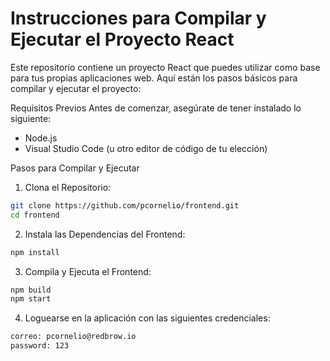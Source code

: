 # Instrucciones para Compilar y Ejecutar el Proyecto React

Este repositorio contiene un proyecto React que puedes utilizar como base para tus propias aplicaciones web. Aquí están los pasos básicos para compilar y ejecutar el proyecto:

Requisitos Previos
Antes de comenzar, asegúrate de tener instalado lo siguiente:
 - Node.js
 - Visual Studio Code (u otro editor de código de tu elección)

Pasos para Compilar y Ejecutar

1. Clona el Repositorio:
```bash
git clone https://github.com/pcornelio/frontend.git
cd frontend
```
2. Instala las Dependencias del Frontend:
```bash
npm install
```
3. Compila y Ejecuta el Frontend:
```bash
npm build
npm start
```
4. Loguearse en la aplicación con las siguientes credenciales:
```bash
correo: pcornelio@redbrow.io
password: 123
```
